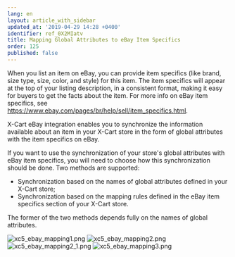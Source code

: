```yaml
---
lang: en
layout: article_with_sidebar
updated_at: '2019-04-29 14:28 +0400'
identifier: ref_0X2MIatv
title: Mapping Global Attributes to eBay Item Specifics
order: 125
published: false
---
```

When you list an item on eBay, you can provide item specifics (like brand, size type, size, color, and style) for this item. The item specifics will appear at the top of your listing description, in a consistent format, making it easy for buyers to get the facts about the item. For more info on eBay item specifics, see https://www.ebay.com/pages/br/help/sell/item_specifics.html. 

X-Cart eBay integration enables you to synchronize the information available about an item in your X-Cart store in the form of global attributes with the item specifics on eBay. 

If you want to use the synchronization of your store's global attributes with eBay item specifics, you will need to choose how this synchronization should be done. Two methods are supported:
   * Synchronization based on the names of global attributes defined in your X-Cart store;
   * Synchronization based on the mapping rules defined in the eBay item specifics section of your X-Cart store.
   
   The former of the two methods depends fully on the names of global attributes.

![xc5_ebay_mapping1.png]({{site.baseurl}}/attachments/ref_0X2MIatv/xc5_ebay_mapping1.png)
![xc5_ebay_mapping2.png]({{site.baseurl}}/attachments/ref_0X2MIatv/xc5_ebay_mapping2.png)
![xc5_ebay_mapping2_1.png]({{site.baseurl}}/attachments/ref_0X2MIatv/xc5_ebay_mapping2_1.png)
![xc5_ebay_mapping3.png]({{site.baseurl}}/attachments/ref_0X2MIatv/xc5_ebay_mapping3.png)
